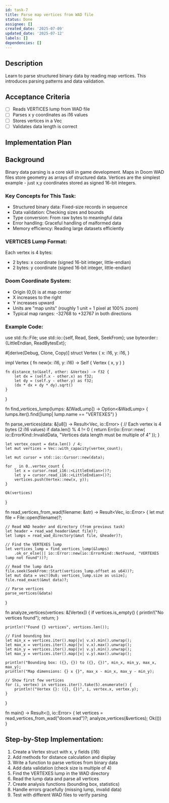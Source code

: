 ```yaml
---
id: task-7
title: Parse map vertices from WAD file
status: Done
assignee: []
created_date: '2025-07-09'
updated_date: '2025-07-12'
labels: []
dependencies: []
---
```


## Description

Learn to parse structured binary data by reading map vertices. This introduces parsing patterns and data validation.

## Acceptance Criteria

- [ ] Reads VERTICES lump from WAD file
- [ ] Parses x y coordinates as i16 values
- [ ] Stores vertices in a Vec<Vertex>
- [ ] Validates data length is correct

## Implementation Plan

## Background

Binary data parsing is a core skill in game development. Maps in Doom WAD files store geometry as arrays of structured data. Vertices are the simplest example - just x,y coordinates stored as signed 16-bit integers.

### Key Concepts for This Task:
- Structured binary data: Fixed-size records in sequence
- Data validation: Checking sizes and bounds
- Type conversion: From raw bytes to meaningful data
- Error handling: Graceful handling of malformed data
- Memory efficiency: Reading large datasets efficiently

### VERTICES Lump Format:
Each vertex is 4 bytes:
- 2 bytes: x coordinate (signed 16-bit integer, little-endian)
- 2 bytes: y coordinate (signed 16-bit integer, little-endian)

### Doom Coordinate System:
- Origin (0,0) is at map center
- X increases to the right
- Y increases upward
- Units are "map units" (roughly 1 unit = 1 pixel at 100% zoom)
- Typical map ranges: -32768 to +32767 in both directions

### Example Code:
use std::fs::File;
use std::io::{self, Read, Seek, SeekFrom};
use byteorder::{LittleEndian, ReadBytesExt};

#[derive(Debug, Clone, Copy)]
struct Vertex {
    x: i16,
    y: i16,
}

impl Vertex {
    fn new(x: i16, y: i16) -> Self {
        Vertex { x, y }
    }
    
    fn distance_to(&self, other: &Vertex) -> f32 {
        let dx = (self.x - other.x) as f32;
        let dy = (self.y - other.y) as f32;
        (dx * dx + dy * dy).sqrt()
    }
}

fn find_vertices_lump(lumps: &[WadLump]) -> Option<&WadLump> {
    lumps.iter().find(|lump| lump.name == "VERTEXES")
}

fn parse_vertices(data: &[u8]) -> Result<Vec<Vertex>, io::Error> {
    // Each vertex is 4 bytes (2 i16 values)
    if data.len() % 4 != 0 {
        return Err(io::Error::new(
            io::ErrorKind::InvalidData,
            "Vertices data length must be multiple of 4"
        ));
    }
    
    let vertex_count = data.len() / 4;
    let mut vertices = Vec::with_capacity(vertex_count);
    
    let mut cursor = std::io::Cursor::new(data);
    
    for _ in 0..vertex_count {
        let x = cursor.read_i16::<LittleEndian>()?;
        let y = cursor.read_i16::<LittleEndian>()?;
        vertices.push(Vertex::new(x, y));
    }
    
    Ok(vertices)
}

fn read_vertices_from_wad(filename: &str) -> Result<Vec<Vertex>, io::Error> {
    let mut file = File::open(filename)?;
    
    // Read WAD header and directory (from previous task)
    let header = read_wad_header(&mut file)?;
    let lumps = read_wad_directory(&mut file, &header)?;
    
    // Find the VERTEXES lump
    let vertices_lump = find_vertices_lump(&lumps)
        .ok_or_else(|| io::Error::new(io::ErrorKind::NotFound, "VERTEXES lump not found"))?;
    
    // Read the lump data
    file.seek(SeekFrom::Start(vertices_lump.offset as u64))?;
    let mut data = vec![0u8; vertices_lump.size as usize];
    file.read_exact(&mut data)?;
    
    // Parse vertices
    parse_vertices(&data)
}

fn analyze_vertices(vertices: &[Vertex]) {
    if vertices.is_empty() {
        println!("No vertices found");
        return;
    }
    
    println!("Found {} vertices", vertices.len());
    
    // Find bounding box
    let min_x = vertices.iter().map(|v| v.x).min().unwrap();
    let max_x = vertices.iter().map(|v| v.x).max().unwrap();
    let min_y = vertices.iter().map(|v| v.y).min().unwrap();
    let max_y = vertices.iter().map(|v| v.y).max().unwrap();
    
    println!("Bounding box: ({}, {}) to ({}, {})", min_x, min_y, max_x, max_y);
    println!("Map dimensions: {} x {}", max_x - min_x, max_y - min_y);
    
    // Show first few vertices
    for (i, vertex) in vertices.iter().take(5).enumerate() {
        println!("Vertex {}: ({}, {})", i, vertex.x, vertex.y);
    }
}

fn main() -> Result<(), io::Error> {
    let vertices = read_vertices_from_wad("doom.wad")?;
    analyze_vertices(&vertices);
    Ok(())
}

## Step-by-Step Implementation:

1. Create a Vertex struct with x, y fields (i16)
2. Add methods for distance calculation and display
3. Write a function to parse vertices from binary data
4. Add data validation (check size is multiple of 4)
5. Find the VERTEXES lump in the WAD directory
6. Read the lump data and parse all vertices
7. Create analysis functions (bounding box, statistics)
8. Handle errors gracefully (missing lump, invalid data)
9. Test with different WAD files to verify parsing
